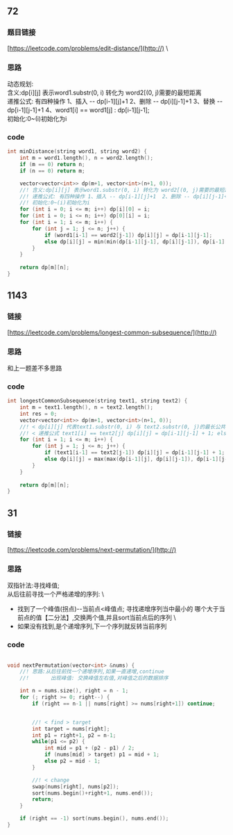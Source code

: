 ## 72
### 题目链接
[https://leetcode.com/problems/edit-distance/](http://)  \

### 思路

动态规划:\
含义:dp[i][j] 表示word1.substr(0, i) 转化为 word2[(0, j)需要的最短距离   \
递推公式: 有四种操作 1、插入 -- dp[i-1][j]+1  2、删除 -- dp[i][j-1]+1  3、替换 -- dp[i-1][j-1]+1  4、word1[i] == word1[j] : dp[i-1][j-1];  \
初始化:0~(i)初始化为i


### code
```cpp
int minDistance(string word1, string word2) {
    int m = word1.length(), n = word2.length();
    if (m == 0) return n;
    if (n == 0) return m;

    vector<vector<int>> dp(m+1, vector<int>(n+1, 0));
    //! 含义:dp[i][j] 表示word1.substr(0, i) 转化为 word2[(0, j)需要的最短距离
    //! 递推公式: 有四种操作 1、插入 -- dp[i-1][j]+1  2、删除 -- dp[i][j-1]+1  3、替换 -- dp[i-1][j-1]+1  4、word1[i] == word1[j] : dp[i-1][j-1];
    //! 初始化:0~(i)初始化为i
    for (int i = 0; i <= m; i++) dp[i][0] = i;
    for (int i = 0; i <= n; i++) dp[0][i] = i;
    for (int i = 1; i <= m; i++) {
        for (int j = 1; j <= n; j++) {
            if (word1[i-1] == word2[j-1]) dp[i][j] = dp[i-1][j-1];
            else dp[i][j] = min(min(dp[i-1][j-1], dp[i][j-1]), dp[i-1][j]) + 1;
        }
    }
    
    return dp[m][n];
}
```


## 1143
### 链接
[https://leetcode.com/problems/longest-common-subsequence/](http://)


### 思路
和上一题差不多思路


### code
```cpp
int longestCommonSubsequence(string text1, string text2) {
    int m = text1.length(), n = text2.length();
    int res = 0;
    vector<vector<int>> dp(m+1, vector<int>(n+1, 0));
    //! < dp[i][j] 代表text1.substr(0, i) 与 text2.substr(0, j)的最长公共子序列
    //! < 递推公式 text1[i] == text2[j] dp[i][j] = dp[i-1][j-1] + 1; else max(max(dp[i-1][j], dp[i][j-1]), dp[i-1][j-1])
    for (int i = 1; i <= m; i++) {
        for (int j = 1; j <= n; j++) {
            if (text1[i-1] == text2[j-1]) dp[i][j] = dp[i-1][j-1] + 1;
            else dp[i][j] = max(max(dp[i-1][j], dp[i][j-1]), dp[i-1][j-1]);
        }
    }
    
    return dp[m][n];
}
```

## 31
### 链接
[https://leetcode.com/problems/next-permutation/](http://)

### 思路

双指针法:寻找峰值;\
从后往前寻找一个严格递增的序列: \
* 找到了一个峰值(拐点)--当前点<峰值点; 寻找递增序列当中最小的 哪个大于当前点的值【二分法】,交换两个值,并且sort当前点后的序列 \
* 如果没有找到,是个递增序列,下一个序列就反转当前序列

### code
```cpp

void nextPermutation(vector<int> &nums) {
    //! 思路:从后往前找一个递增序列,如果一直递增,continue
    //!       出现峰值: 交换峰值左右值,对峰值之后的数据排序

    int n = nums.size(), right = n - 1;
    for (; right >= 0; right--) {
        if (right == n-1 || nums[right] >= nums[right+1]) continue;


        //! < find > target
        int target = nums[right];
        int p1 = right+1, p2 = n-1;
        while(p1 <= p2) {
            int mid = p1 + (p2 - p1) / 2;
            if (nums[mid] > target) p1 = mid + 1;
            else p2 = mid - 1;
        }

        //! < change
        swap(nums[right], nums[p2]);
        sort(nums.begin()+right+1, nums.end());
        return;
    }

    if (right == -1) sort(nums.begin(), nums.end());
}
```










